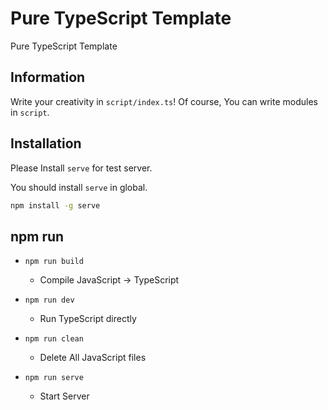 # Pure TypeScript Template

Pure TypeScript Template

## Information

Write your creativity in `script/index.ts`!
Of course, You can write modules in `script`.

## Installation

Please Install `serve` for test server.

You should install `serve` in global.

```sh
npm install -g serve
```

## npm run

- `npm run build`
  - Compile JavaScript -> TypeScript

- `npm run dev`
  - Run TypeScript directly

- `npm run clean`
  - Delete All JavaScript files

- `npm run serve`
  - Start Server

